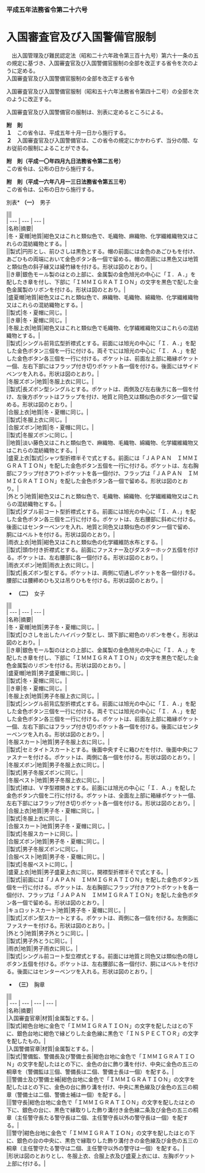 ### 平成五年法務省令第二十六号  
# 入国審査官及び入国警備官服制  
　出入国管理及び難民認定法（昭和二十六年政令第三百十九号）第六十一条の五の規定に基づき、入国審査官及び入国警備官服制の全部を改正する省令を次のように定める。  
入国審査官及び入国警備官服制の全部を改正する省令  
  
入国審査官及び入国警備官服制（昭和五十六年法務省令第四十二号）の全部を次のように改正する。  
  
  
入国審査官及び入国警備官の服制は、別表に定めるところによる。  
  
**附　則**  
**１**　この省令は、平成五年十月一日から施行する。  
**２**　入国審査官及び入国警備官は、この省令の規定にかかわらず、当分の間、なお従前の服制によることができる。  
  
**附　則（平成一〇年四月九日法務省令第二五号）**  
この省令は、公布の日から施行する。  
  
**附　則（平成一六年八月一三日法務省令第五三号）**  
この省令は、公布の日から施行する。  
  
別表* **（一）**　男子  

|||  
| --- | --- | --- |  
|名称|摘要|  
|冬・夏帽|地質|紺色又はこれと類似色で、毛織物、麻織物、化学繊維織物又はこれらの混紡織物とする。|  
||製式|円形とし、前ひさしは黒色とする。帽の前面には金色のあごひもを付け、あごひもの両端において金色ボタン各一個で留める。帽の周囲には黒色又は地質と類似色の斜子縁又は綾竹縁を付ける。形状は図のとおり。|  
||き章|銀色モール製のはとの上部に、金属製の金色旭光の中心に「Ｉ．Ａ．」を配したき章を付し、下部に「ＩＭＭＩＧＲＡＴＩＯＮ」の文字を黒色で配した金色金属製のリボンを付ける。形状は図のとおり。|  
|盛夏帽|地質|紺色又はこれと類似色で、麻織物、毛織物、綿織物、化学繊維織物又はこれらの混紡織物とする。|  
||製式|冬・夏帽に同じ。|  
||き章|冬・夏帽に同じ。|  
|冬服上衣|地質|紺色又はこれと類似色で毛織物、化学繊維織物又はこれらの混紡織物とする。|  
||製式|シングル前背広型折襟式とする。前面には旭光の中心に「Ｉ．Ａ．」を配した金色ボタン三個を一行に付ける。両そでには旭光の中心に「Ｉ．Ａ．」を配した金色ボタン各三個を一行に付ける。ポケットは、前面左上部に箱縁ポケット一個、左右下部にはフラップ付き切りポケット各一個を付ける。後面にはサイドベンツを入れる。形状は図のとおり。|  
|冬服ズボン|地質|冬服上衣に同じ。|  
||製式|長ズボン型シングルとする。ポケットは、両側及び左右後方に各一個を付け、左後方ポケットはフラップを付け、地質と同色又は類似色のボタン一個で留める。形状は図のとおり。|  
|合服上衣|地質|冬・夏帽に同じ。|  
||製式|冬服上衣に同じ。|  
|合服ズボン|地質|冬・夏帽に同じ。|  
||製式|冬服ズボンに同じ。|  
||地質|淡い藤色又はこれと類似色で、麻織物、毛織物、綿織物、化学繊維織物又はこれらの混紡織物とする。|  
|盛夏上衣|製式|シャツ型折襟半そで式とする。前面には「ＪＡＰＡＮ　ＩＭＭＩＧＲＡＴＩＯＮ」を配した金色ボタン五個を一行に付ける。ポケットは、左右胸部にフラップ付きアウトポケットを各一個付け、フラップは「ＪＡＰＡＮ　ＩＭＭＩＧＲＡＴＩＯＮ」を配した金色ボタン各一個で留める。形状は図のとおり。|  
|外とう|地質|紺色又はこれと類似色で、毛織物、綿織物、化学繊維織物又はこれらの混紡織物とする。|  
||製式|ダブル前コート型折襟式とする。前面には旭光の中心に「Ｉ．Ａ．」を配した金色ボタン各三個を二行に付ける。ポケットは、左右腰部に斜めに付ける。後面にはセンターベンツを入れ、地質と同色又は類似色のボタン一個で留め、胴にはベルトを付ける。形状は図のとおり。|  
|雨衣上衣|地質|紺色又はこれと類似色の化学繊維防水布とする。|  
||製式|頭巾付き折襟式とする。前面にファスナー及びダスターホック五個を付ける。ポケットは、左右腰部に各一個付ける。形状は図のとおり。|  
|雨衣ズボン|地質|雨衣上衣に同じ。|  
||製式|長ズボン型とする。ポケットは、両側に切通しポケットを各一個付ける。腰部には腰締めひも又は吊りひもを付ける。形状は図のとおり。|  
  
* **（二）**　女子  

|||  
| --- | --- | --- |  
|名称|摘要|  
|冬・夏帽|地質|男子冬・夏帽に同じ。|  
||製式|ひさしを出したハイバック型とし、頭下部に紺色のリボンを巻く。形状は図のとおり。|  
||き章|銀色モール製のはとの上部に、金属製の金色旭光の中心に「Ｉ．Ａ．」を配したき章を付し、下部に「ＩＭＭＩＧＲＡＴＩＯＮ」の文字を黒色で配した金色金属製のリボンを付ける。形状は図のとおり。|  
|盛夏帽|地質|男子盛夏帽に同じ。|  
||製式|冬・夏帽に同じ。|  
||き章|冬・夏帽に同じ。|  
|冬服上衣|地質|男子冬服上衣に同じ。|  
||製式|シングル前背広型折襟式とする。前面には旭光の中心に「Ｉ．Ａ．」を配した金色ボタン三個を一行に付ける。両そでには旭光の中心に「Ｉ．Ａ．」を配した金色ボタン各三個を一行に付ける。ポケットは、前面左上部に箱縁ポケット一個、左右下部にはフラップ付き切りポケット各一個を付ける。後面にはセンターベンツを入れる。形状は図のとおり。|  
|冬服スカート|地質|男子冬服上衣に同じ。|  
||製式|セミタイトスカートとする。後面中央すそに箱ひだを付け、後面中央にファスナーを付ける。ポケットは、両側に各一個を付ける。形状は図のとおり。|  
|冬服ズボン|地質|男子冬服上衣に同じ。|  
||製式|男子冬服ズボンに同じ。|  
|冬服ベスト|地質|男子冬服上衣に同じ。|  
||製式|襟は、Ｖ字型襟開きとする。前面には旭光の中心に「Ｉ．Ａ．」を配した金色ボタン六個を二行に付ける。ポケットは、全面左上部に箱縁ポケット一個、左右下部にはフラップ付き切りポケット各一個を付ける。形状は図のとおり。|  
|合服上衣|地質|男子冬・夏帽に同じ。|  
||製式|冬服上衣に同じ。|  
|合服スカート|地質|男子冬・夏帽に同じ。|  
||製式|冬服スカートに同じ。|  
|合服ズボン|地質|男子冬・夏帽に同じ。|  
||製式|男子冬服ズボンに同じ。|  
|合服ベスト|地質|男子冬・夏帽に同じ。|  
||製式|冬服ベストに同じ。|  
|盛夏上衣|地質|男子盛夏上衣に同じ。開襟型折襟半そで式とする。|  
||製式|前面には「ＪＡＰＡＮ　ＩＭＭＩＧＲＡＴＩＯＮ」を配した金色ボタン五個を一行に付ける。ポケットは、左右胸部にフラップ付きアウトポケットを各一個付け、フラップは「ＪＡＰＡＮ　ＩＭＭＩＧＲＡＴＩＯＮ」を配した金色ボタン各一個で留める。形状は図のとおり。|  
|キュロットスカート|地質|男子冬・夏帽に同じ。|  
||製式|ズボン型スカートとする。ポケットは、両側に各一個を付ける。左側面にファスナーを付ける。形状は図のとおり。|  
|外とう|地質|男子外とうに同じ。|  
||製式|男子外とうに同じ。|  
|雨衣|地質|男子雨衣に同じ。|  
||製式|シングル前コート型立襟式とする。前面には地質と同色又は類似色の隠しボタン五個を付ける。ポケットは、左右腰部に各一個付け、胴にはベルトを付ける。後面にはセンターベンツを入れる。形状は図のとおり。|  
  
* **（三）**　胸章  

|||  
| --- | --- | --- | --- |  
|名称|摘要|  
|入国審査官章|材質|金属製とする。|  
||製式|紺色台地に金色で「ＩＭＭＩＧＲＡＴＩＯＮ」の文字を配したはとの下に、銀色台地に紺色で縁どりした金色線に黒色で「ＩＮＳＰＥＣＴＯＲ」の文字を配したもの。|  
|入国警備官章|材質|金属製とする。|  
||製式|警備監、警備長及び警備士長|紺色台地に金色で「ＩＭＭＩＧＲＡＴＩＯＮ」の文字を配したはとの下に、金色の台に飾り溝を付け、中央に金色の五三の桐章を（警備監は三個、警備長は二個、警備士長は一個）を配する。|  
|||警備士及び警備士補|紺色台地に金色で「ＩＭＭＩＧＲＡＴＩＯＮ」の文字を配したはとの下に、金色の台に飾り溝を付け、中央に黒色線及び金色の五三の桐章（警備士は二個、警備士補は一個）を配する。|  
|||警守長|紺色台地に金色で「ＩＭＭＩＧＲＡＴＩＯＮ」の文字を配したはとの下に、銀色の台に、黒色で縁取りした飾り溝付き金色線二条及び金色の五三の桐章（主任警守長たる警守長は二個、主任警守長以外の警守長は一個）を配する。|  
|||警守|紺色台地に金色で「ＩＭＭＩＧＲＡＴＩＯＮ」の文字を配したはとの下に、銀色の台の中央に、黒色で縁取りした飾り溝付きの金色線及び金色の五三の桐章（主任警守たる警守は二個、主任警守以外の警守は一個）を配する。|  
|形状は図のとおりとし、冬服上衣、合服上衣及び盛夏上衣には、左胸ポケット上部に付ける。|  
  
